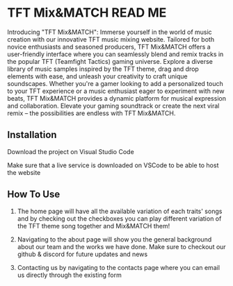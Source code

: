 
# TFT Mix&MATCH READ ME

Introducing "TFT Mix&MATCH": Immerse yourself in the world of music creation with our innovative TFT music mixing website. 
Tailored for both novice enthusiasts and seasoned producers, TFT Mix&MATCH offers a user-friendly interface where you can 
seamlessly blend and remix tracks in the popular TFT (Teamfight Tactics) gaming universe. Explore a diverse library of music 
samples inspired by the TFT theme, drag and drop elements with ease, and unleash your creativity to craft unique soundscapes. 
Whether you're a gamer looking to add a personalized touch to your TFT experience or a music enthusiast eager to experiment with 
new beats, TFT Mix&MATCH provides a dynamic platform for musical expression and collaboration. Elevate your gaming soundtrack or 
create the next viral remix – the possibilities are endless with TFT Mix&MATCH.


## Installation

Download the project on Visual Studio Code

Make sure that a live service is downloaded 
on VSCode to be able to host the website
 
## How To Use

1. The home page will have all the available variation of
each traits' songs and by checking out the checkboxes
you can play different variation of the TFT theme song
together and Mix&MATCH them!

2. Navigating to the about page will show you the general
background about our team and the works we have done. Make
sure to checkout our github & discord for future updates and
news

3. Contacting us by navigating to the contacts page where you
can email us directly through the existing form